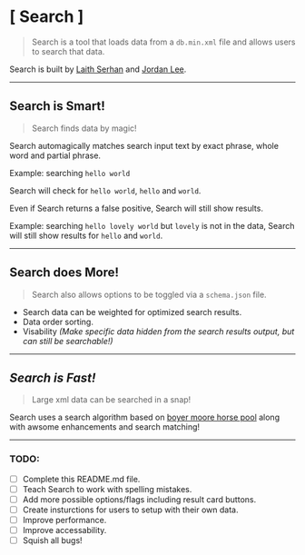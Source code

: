 # [ Search ]
> Search is a tool that loads data from a `db.min.xml` file and allows users to search that data.

Search is built by [Laith Serhan](https://laithserhan.github.io/) and [Jordan Lee](https://github.com/TheRealZuriki).

***

## Search is Smart!
> Search finds data by magic!

Search automagically matches search input text by exact phrase, whole word and partial phrase.

Example: searching `hello world`

Search will check for `hello world`, `hello` and `world`.

Even if Search returns a false positive, Search will still show results.

Example: searching `hello lovely world` but `lovely` is not in the data, Search will still show results for `hello` and `world`.

***

## Search does More!
> Search also allows options to be toggled via a `schema.json` file.

- Search data can be weighted for optimized search results.
- Data order sorting.
- Visability _(Make specific data hidden from the search results output, but can still be searchable!)_

***

## *Search is Fast!*
> Large xml data can be searched in a snap!

Search uses a search algorithm based on [boyer moore horse pool](https://en.wikipedia.org/wiki/Boyer%E2%80%93Moore%E2%80%93Horspool_algorithm) along with awsome enhancements and search matching!

***

### TODO:
- [ ] Complete this README.md file.
- [ ] Teach Search to work with spelling mistakes.
- [ ] Add more possible options/flags including result card buttons.
- [ ] Create insturctions for users to setup with their own data.
- [ ] Improve performance.
- [ ] Improve accessability.
- [ ] Squish all bugs!
